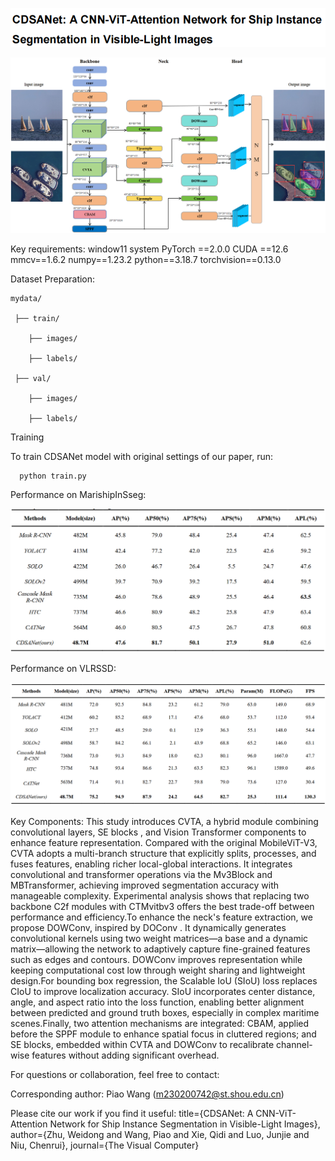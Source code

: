 ![image](Fig/title.png)



![image](Fig/Fig1.png)

Key requirements:
  window11 system
  PyTorch ==2.0.0
  CUDA ==12.6
  mmcv==1.6.2
  numpy==1.23.2
  python==3.18.7
  torchvision==0.13.0

Dataset Preparation:

    mydata/
    
     ├── train/
     
        ├── images/
        
        ├── labels/
        
     ├── val/
     
        ├── images/
        
        ├── labels/
     
Training

  To train CDSANet model with original settings of our paper, run:

      python train.py
      
Performance on MarishipInSseg:

![image](Fig/result1.png)
      
Performance on VLRSSD:

![image](Fig/result.png)
  
Key Components:
    This study introduces CVTA, a hybrid module combining convolutional layers, SE blocks , and Vision Transformer components to enhance feature representation. Compared with the original MobileViT-V3, CVTA adopts a multi-branch structure that explicitly splits, processes, and fuses features, enabling richer local-global interactions. It integrates convolutional and transformer operations via the Mv3Block and MBTransformer, achieving improved segmentation accuracy with manageable complexity. Experimental analysis shows that replacing two backbone C2f modules with CTMvitbv3 offers the best trade-off between performance and efficiency.To enhance the neck's feature extraction, we propose DOWConv, inspired by DOConv . It dynamically generates convolutional kernels using two weight matrices—a base and a dynamic matrix—allowing the network to adaptively capture fine-grained features such as edges and contours. DOWConv improves representation while keeping computational cost low through weight sharing and lightweight design.For bounding box regression, the Scalable IoU (SIoU) loss replaces CIoU to improve localization accuracy. SIoU incorporates center distance, angle, and aspect ratio into the loss function, enabling better alignment between predicted and ground truth boxes, especially in complex maritime scenes.Finally, two attention mechanisms are integrated: CBAM, applied before the SPPF module to enhance spatial focus in cluttered regions; and SE blocks, embedded within CVTA and DOWConv to recalibrate channel-wise features without adding significant overhead.

For questions or collaboration, feel free to contact:

Corresponding author: Piao Wang  (m230200742@st.shou.edu.cn)

Please cite our work if you find it useful:
  title={CDSANet: A CNN-ViT-Attention Network for Ship Instance Segmentation in Visible-Light Images},
  author={Zhu, Weidong and Wang, Piao and Xie, Qidi and Luo, Junjie and Niu, Chenrui},
  journal={The Visual Computer}
  




